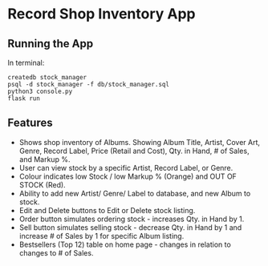 # Record Shop Inventory App

## Running the App  

In terminal:  

```` 
createdb stock_manager  
psql -d stock_manager -f db/stock_manager.sql  
python3 console.py  
flask run
````

## Features  

* Shows shop inventory of Albums. Showing Album Title, Artist, Cover Art, Genre, Record Label, Price (Retail and Cost), Qty. in Hand, # of Sales, and Markup %.  
* User can view stock by a specific Artist, Record Label, or Genre.
* Colour indicates low Stock / low Markup % (Orange) and OUT OF STOCK (Red).  
* Ability to add new Artist/ Genre/ Label to database, and new Album to stock.  
* Edit and Delete buttons to Edit or Delete stock listing.  
* Order button simulates ordering stock - increases Qty. in Hand by 1.
* Sell button simulates selling stock - decrease Qty. in Hand by 1 and increase # of Sales by 1 for specific Album listing.
* Bestsellers (Top 12) table on home page - changes in relation to changes to # of Sales.


